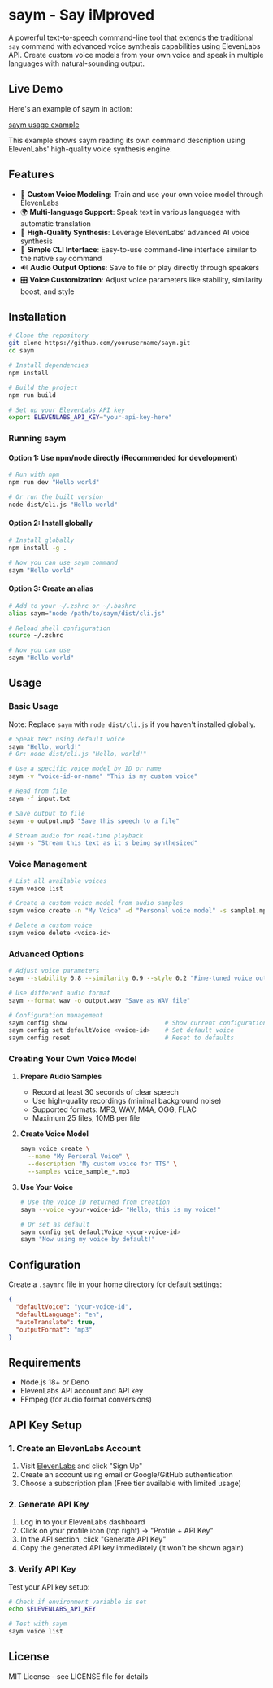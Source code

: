 # saym - Say iMproved

A powerful text-to-speech command-line tool that extends the traditional `say` command with advanced voice synthesis capabilities using ElevenLabs API. Create custom voice models from your own voice and speak in multiple languages with natural-sounding output.

## Live Demo

Here's an example of saym in action:

[saym usage example](https://i.gyazo.com/b8b46d3b777ec97618d920183a1889fa.mp4)

This example shows saym reading its own command description using ElevenLabs' high-quality voice synthesis engine.

## Features

- 🎤 **Custom Voice Modeling**: Train and use your own voice model through ElevenLabs
- 🌍 **Multi-language Support**: Speak text in various languages with automatic translation
- 🎯 **High-Quality Synthesis**: Leverage ElevenLabs' advanced AI voice synthesis
- 💬 **Simple CLI Interface**: Easy-to-use command-line interface similar to the native `say` command
- 🔊 **Audio Output Options**: Save to file or play directly through speakers
- 🎛️ **Voice Customization**: Adjust voice parameters like stability, similarity boost, and style

## Installation

```bash
# Clone the repository
git clone https://github.com/yourusername/saym.git
cd saym

# Install dependencies
npm install

# Build the project
npm run build

# Set up your ElevenLabs API key
export ELEVENLABS_API_KEY="your-api-key-here"
```

### Running saym

#### Option 1: Use npm/node directly (Recommended for development)

```bash
# Run with npm
npm run dev "Hello world"

# Or run the built version
node dist/cli.js "Hello world"
```

#### Option 2: Install globally

```bash
# Install globally
npm install -g .

# Now you can use saym command
saym "Hello world"
```

#### Option 3: Create an alias

```bash
# Add to your ~/.zshrc or ~/.bashrc
alias saym="node /path/to/saym/dist/cli.js"

# Reload shell configuration
source ~/.zshrc

# Now you can use
saym "Hello world"
```

## Usage

### Basic Usage

Note: Replace `saym` with `node dist/cli.js` if you haven't installed globally.

```bash
# Speak text using default voice
saym "Hello, world!"
# Or: node dist/cli.js "Hello, world!"

# Use a specific voice model by ID or name
saym -v "voice-id-or-name" "This is my custom voice"

# Read from file
saym -f input.txt

# Save output to file
saym -o output.mp3 "Save this speech to a file"

# Stream audio for real-time playback
saym -s "Stream this text as it's being synthesized"
```

### Voice Management

```bash
# List all available voices
saym voice list

# Create a custom voice model from audio samples
saym voice create -n "My Voice" -d "Personal voice model" -s sample1.mp3 sample2.wav sample3.m4a

# Delete a custom voice
saym voice delete <voice-id>
```

### Advanced Options

```bash
# Adjust voice parameters
saym --stability 0.8 --similarity 0.9 --style 0.2 "Fine-tuned voice output"

# Use different audio format
saym --format wav -o output.wav "Save as WAV file"

# Configuration management
saym config show                           # Show current configuration
saym config set defaultVoice <voice-id>    # Set default voice
saym config reset                          # Reset to defaults
```

### Creating Your Own Voice Model

1. **Prepare Audio Samples**
   - Record at least 30 seconds of clear speech
   - Use high-quality recordings (minimal background noise)
   - Supported formats: MP3, WAV, M4A, OGG, FLAC
   - Maximum 25 files, 10MB per file

2. **Create Voice Model**
   ```bash
   saym voice create \
     --name "My Personal Voice" \
     --description "My custom voice for TTS" \
     --samples voice_sample_*.mp3
   ```

3. **Use Your Voice**
   ```bash
   # Use the voice ID returned from creation
   saym --voice <your-voice-id> "Hello, this is my voice!"
   
   # Or set as default
   saym config set defaultVoice <your-voice-id>
   saym "Now using my voice by default!"
   ```

## Configuration

Create a `.saymrc` file in your home directory for default settings:

```json
{
  "defaultVoice": "your-voice-id",
  "defaultLanguage": "en",
  "autoTranslate": true,
  "outputFormat": "mp3"
}
```

## Requirements

- Node.js 18+ or Deno
- ElevenLabs API account and API key
- FFmpeg (for audio format conversions)

## API Key Setup

### 1. Create an ElevenLabs Account

1. Visit [ElevenLabs](https://elevenlabs.io/) and click "Sign Up"
2. Create an account using email or Google/GitHub authentication
3. Choose a subscription plan (Free tier available with limited usage)

### 2. Generate API Key

1. Log in to your ElevenLabs dashboard
2. Click on your profile icon (top right) → "Profile + API Key"
3. In the API section, click "Generate API Key"
4. Copy the generated API key immediately (it won't be shown again)

### 3. Verify API Key

Test your API key setup:

```bash
# Check if environment variable is set
echo $ELEVENLABS_API_KEY

# Test with saym
saym voice list
```

## License

MIT License - see LICENSE file for details
